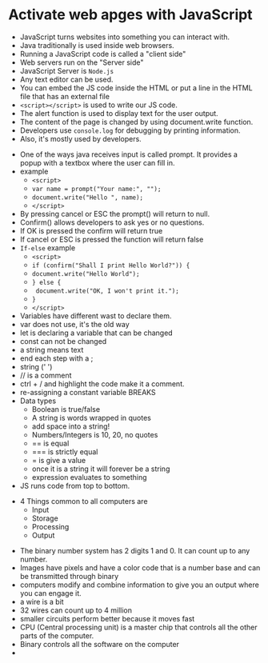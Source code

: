 # Activate web apges with JavaScript
* JavaScript turns websites into something you can interact with.
* Java traditionally is used inside web browsers.
* Running a JavaScript code is called a "client side"
* Web servers run on the "Server side"
* JavaScript Server is `Node.js`
* Any text editor can be used.
* You can embed the JS code inside the HTML or put a line in the HTML file that has an external file
* `<script></script>` is used to write our JS code.
* The alert function is used to display text for the user output.
* The content of the page is changed by using document.write function.
* Developers use `console.log` for debugging by printing information.
* Also, it's mostly used by developers.
- One of the ways java receives input is called prompt. It provides a popup with a textbox where the user can fill in.
- example
    - `<script>`
    - `var name = prompt("Your name:", "");`
    - `document.write("Hello ", name);`
    - `</script>`
- By pressing cancel or ESC the prompt() will return to null.
- Confirm() allows developers to ask yes or no questions.
- If OK is pressed the confirm will return true
- If cancel or ESC is pressed the function will return false
- `If-else` example
    - `<script>`
    - `if (confirm("Shall I print Hello World?")) {`
    - `document.write("Hello World");`
    - `} else {`
    - ` document.write("OK, I won't print it.");`
    - `}`
    - `</script>`
- Variables have different wast to declare them.
- var does not use, it's the old way
- let is declaring a variable that can be changed
- const can not be changed
- a string means text
- end each step with a ;
- string (' ')
- // is a comment
- ctrl + / and highlight the code make it a comment.
- re-assigning a constant variable BREAKS
- Data types
    - Boolean is true/false
    - A string is words wrapped in quotes
    - add space into a string!
    - Numbers/Integers is 10, 20, no quotes
    - == is equal
    - === is strictly equal
    - = is give a value
    - once it is a string it will forever be a string
    - expression evaluates to something
- JS runs code from top to bottom.

* 4 Things common to all computers are 
    - Input
    - Storage
    - Processing
    - Output
- The binary number system has 2 digits 1 and 0. It can count up to any number.
- Images have pixels and have a color code that is a number base and can be transmitted through binary
- computers modify and combine information to give you an output where you can engage it.
- a wire is a bit
- 32 wires can count up to 4 million 
- smaller circuits perform better because it moves fast
- CPU (Central processing unit) is a master chip that controls all the other parts of the computer.
- Binary controls all the software on the computer
- 
